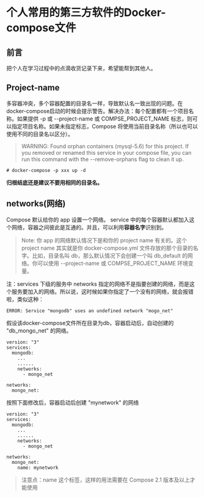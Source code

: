 # 个人常用的第三方软件的Docker-compose文件

## 前言

把个人在学习过程中的点滴收货记录下来，希望能帮到其他人。

## Project-name

多容器冲突，多个容器配置的目录名一样，导致默认名一致出现的问题。在docker-compose启动的时候会提示警告。解决办法：每个配置都有一个项目名称。如果提供 -p 或 --project-name 或 COMPSE_PROJECT_NAME 标志，则可以指定项目名称。如果未指定标志，Compose 将使用当前目录名称（所以也可以使用不同的目录名以区分）。

>WARNING: Found orphan containers (mysql-5.6) for this project. If you removed or renamed this service in your compose file, you can run this command with the --remove-orphans flag to clean it up.

```linux shell
# docker-compose -p xxx up -d
```

**归根结底还是建议不要用相同的目录名。**

## networks(网络)

Compose 默认给你的 app 设置一个网络。 service 中的每个容器默认都加入这个网络，容器之间彼此是互通的。并且，可以利用**容器名字**识别到。

> Note: 你 app 的网络默认情况下是和你的 project name 有关的。这个 project name 其实就是你 docker-compose.yml 文件存放的那个目录的名字。比如，目录名叫 db，那么默认情况下会创建一个叫 db_default 的网络。你可以使用 --project-name 或 COMPSE_PROJECT_NAME 环境变量。

注：services 下级的服务中 networks 指定的网络不是指要创建的网络，而是这个服务要加入的网络。所以说，这时候如果你指定了一个没有的网络，就会报错啦，类似这种：

```text
ERROR: Service "mongodb" uses an undefined network "mogo_net"
```

假设该docker-compose文件所在目录为db，容器启动后，自动创建的 "db_mongo_net" 的网络。

```docker-compose
version: "3"
services:
  mongodb:
    ...
    ......
    networks:
      - mongo_net

networks:
  mongo_net:
```

按照下面修改后，容器启动后创建 "mynetwork" 的网络

```docker-compose
version: "3"
services:
  mongodb:
    ...
    ......
    networks:
      - mongo_net

networks:
  mongo_net:
    name: mynetwork
```

>注意点：name 这个标签，这样的用法需要在 Compose 2.1 版本及以上才能使用
